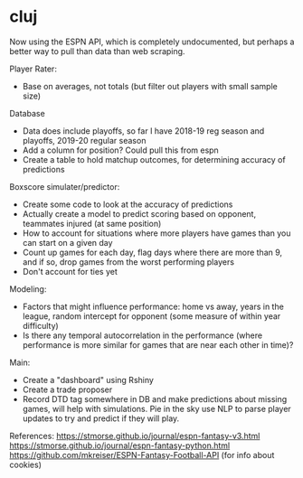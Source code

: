 # cluj

Now using the ESPN API, which is completely undocumented, but perhaps a better way to pull than data than web scraping. 

Player Rater:
- Base on averages, not totals (but filter out players with small sample size)

Database
- Data does include playoffs, so far I have 2018-19 reg season and playoffs, 2019-20 regular season
- Add a column for position? Could pull this from espn
- Create a table to hold matchup outcomes, for determining accuracy of predictions

Boxscore simulater/predictor:
- Create some code to look at the accuracy of predictions
- Actually create a model to predict scoring based on opponent, teammates injured (at same position)
- How to account for situations where more players have games than you can start on a given day 
- Count up games for each day, flag days where there are more than 9, and if so, drop games from the worst performing players
- Don't account for ties yet

Modeling:
- Factors that might influence performance: home vs away, years in the league, random intercept for opponent (some measure of within year difficulty)
- Is there any temporal autocorrelation in the performance (where performance is more similar for games that are near each other in time)?

Main: 
- Create a "dashboard" using Rshiny
- Create a trade proposer
- Record DTD tag somewhere in DB and make predictions about missing games, will help with simulations. Pie in the sky use NLP to parse player updates to try and predict if they will play.

References:
https://stmorse.github.io/journal/espn-fantasy-v3.html
https://stmorse.github.io/journal/espn-fantasy-python.html
https://github.com/mkreiser/ESPN-Fantasy-Football-API (for info about cookies)